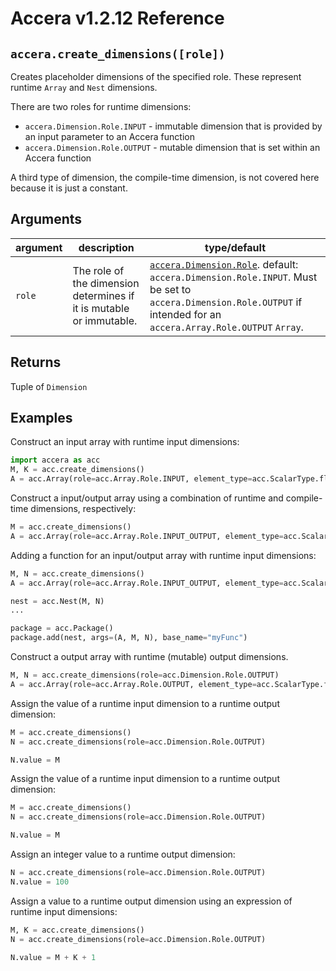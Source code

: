 [//]: # (Project: Accera)
[//]: # (Version: v1.2.12)

# Accera v1.2.12 Reference

## `accera.create_dimensions([role])`
Creates placeholder dimensions of the specified role. These represent runtime `Array` and `Nest` dimensions.

There are two roles for runtime dimensions:

* `accera.Dimension.Role.INPUT` - immutable dimension that is provided by an input parameter to an Accera function
* `accera.Dimension.Role.OUTPUT` - mutable dimension that is set within an Accera function

A third type of dimension, the compile-time dimension, is not covered here because it is just a constant.

## Arguments

argument | description | type/default
--- | --- | ---
`role` | The role of the dimension determines if it is mutable or immutable. | [`accera.Dimension.Role`](<../classes/Dimension/Role.md>). default: `accera.Dimension.Role.INPUT`. Must be set to `accera.Dimension.Role.OUTPUT` if intended for an `accera.Array.Role.OUTPUT` `Array`.

## Returns
Tuple of `Dimension`

## Examples

Construct an input array with runtime input dimensions:
```python
import accera as acc
M, K = acc.create_dimensions()
A = acc.Array(role=acc.Array.Role.INPUT, element_type=acc.ScalarType.float32, shape=(M, K))
```

Construct a input/output array using a combination of runtime and compile-time dimensions, respectively:
```python
M = acc.create_dimensions()
A = acc.Array(role=acc.Array.Role.INPUT_OUTPUT, element_type=acc.ScalarType.float32, shape=(M, 20))
```

Adding a function for an input/output array with runtime input dimensions:
```python
M, N = acc.create_dimensions()
A = acc.Array(role=acc.Array.Role.INPUT_OUTPUT, element_type=acc.ScalarType.float32, shape=(M, N))

nest = acc.Nest(M, N)
...

package = acc.Package()
package.add(nest, args=(A, M, N), base_name="myFunc")
```

Construct a output array with runtime (mutable) output dimensions.
```python
M, N = acc.create_dimensions(role=acc.Dimension.Role.OUTPUT)
A = acc.Array(role=acc.Array.Role.OUTPUT, element_type=acc.ScalarType.float32, shape=(M, N))
```

Assign the value of a runtime input dimension to a runtime output dimension:
```python
M = acc.create_dimensions()
N = acc.create_dimensions(role=acc.Dimension.Role.OUTPUT)

N.value = M
```

Assign the value of a runtime input dimension to a runtime output dimension:
```python
M = acc.create_dimensions()
N = acc.create_dimensions(role=acc.Dimension.Role.OUTPUT)

N.value = M
```

Assign an integer value to a runtime output dimension:
```python
N = acc.create_dimensions(role=acc.Dimension.Role.OUTPUT)
N.value = 100
```

Assign a value to a runtime output dimension using an expression of runtime input dimensions:
```python
M, K = acc.create_dimensions()
N = acc.create_dimensions(role=acc.Dimension.Role.OUTPUT)

N.value = M + K + 1
```


<div style="page-break-after: always;"></div>